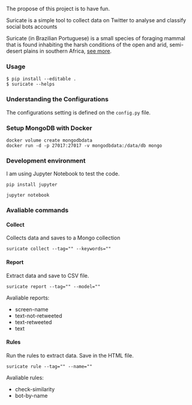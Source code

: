 The propose of this project is to have fun.

Suricate is a simple tool to collect data on Twitter to analyse and classify social bots accounts

Suricate (in Brazilian Portuguese) is a small species of foraging mammal that is found inhabiting the harsh conditions of the open and arid, semi-desert plains in southern Africa, [see more](https://a-z-animals.com/animals/meerkat/).

### Usage

```
$ pip install --editable .
$ suricate --helps
```

### Understanding the Configurations

The configurations setting is defined on the `config.py` file.

### Setup MongoDB with Docker 

```
docker volume create mongodbdata
docker run -d -p 27017:27017 -v mongodbdata:/data/db mongo
```

### Development environment 

I am using Jupyter Notebook to test the code. 

```
pip install jupyter
```
```
jupyter notebook
```

### Avaliable commands

#### Collect

Collects data and saves to a Mongo collection

```
suricate collect --tag="" --keywords=""
```

#### Report

Extract data and save to CSV file.

```
suricate report --tag="" --model=""
```

Avaliable reports:

- screen-name
- text-not-retweeted
- text-retweeted
- text

#### Rules

Run the rules to extract data. Save in the HTML file.

```
suricate rule --tag="" --name=""
```

Avaliable rules:

- check-similarity
- bot-by-name
